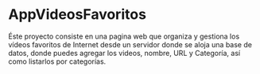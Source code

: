 # AppVideosFavoritos

Éste proyecto consiste en una pagina web que organiza y gestiona los vídeos favoritos de Internet desde un servidor donde se aloja una base
de datos, donde puedes agregar los videos, nombre, URL y Categoría, así como listarlos por categorías. 

